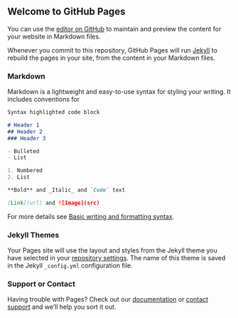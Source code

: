 ## Welcome to GitHub Pages

You can use the [editor on GitHub](https://github.com/Deleted-User-0de537c3/gtTdNekU9g8JQJRppT3THLpxyTAm8ZEMwpPm2PT3tF7UzKP2SLjvqGpBYCu58pBJjmABx89NfedVMJChnJQ6Ax88KuewBNBKCPu6/edit/gh-pages/index.md) to maintain and preview the content for your website in Markdown files.

Whenever you commit to this repository, GitHub Pages will run [Jekyll](https://jekyllrb.com/) to rebuild the pages in your site, from the content in your Markdown files.

### Markdown

Markdown is a lightweight and easy-to-use syntax for styling your writing. It includes conventions for

```markdown
Syntax highlighted code block

# Header 1
## Header 2
### Header 3

- Bulleted
- List

1. Numbered
2. List

**Bold** and _Italic_ and `Code` text

[Link](url) and ![Image](src)
```

For more details see [Basic writing and formatting syntax](https://docs.github.com/en/github/writing-on-github/getting-started-with-writing-and-formatting-on-github/basic-writing-and-formatting-syntax).

### Jekyll Themes

Your Pages site will use the layout and styles from the Jekyll theme you have selected in your [repository settings](https://github.com/Deleted-User-0de537c3/gtTdNekU9g8JQJRppT3THLpxyTAm8ZEMwpPm2PT3tF7UzKP2SLjvqGpBYCu58pBJjmABx89NfedVMJChnJQ6Ax88KuewBNBKCPu6/settings/pages). The name of this theme is saved in the Jekyll `_config.yml` configuration file.

### Support or Contact

Having trouble with Pages? Check out our [documentation](https://docs.github.com/categories/github-pages-basics/) or [contact support](https://support.github.com/contact) and we’ll help you sort it out.
